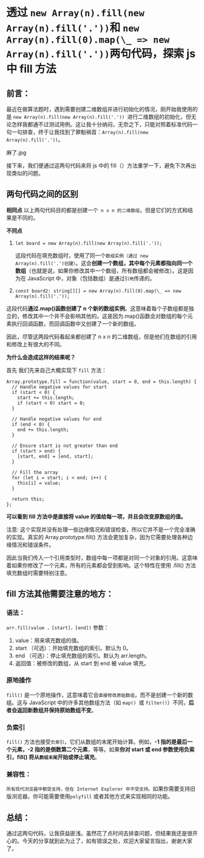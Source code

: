 # 透过 `new Array(n).fill(new Array(n).fill('.'))`和 `new Array(n).fill(0).map(\_ => new Array(n).fill('.'))`两句代码，探索 js 中 fill 方法

## 前言：

最近在做算法题时，遇到需要创建二维数组并进行初始化的情况，刚开始我使用的是 `new Array(n).fill(new Array(n).fill('.')) `进行二维数组的初始化，但无论怎样我都通不过测试用例。这让我十分纳闷，无奈之下，只能对照着标准代码一句一句排查，终于让我找到了罪魁祸首：`Array(n).fill(new Array(n).fill('.'))`。

麻了.jpg

接下来，我们便通过这两句代码来将 js 中的 fill（）方法重学一下，避免下次再出现类似的问题。

## 两句代码之间的区别

**相同点**
以上两句代码目的都是创建一个` n x n 的二维数组`，但是它们的方式和结果是不同的。

**不同点**

1. `let board = new Array(n).fill(new Array(n).fill('.'));`

   这段代码在填充数组时，使用了同一个`数组实例（通过 new Array(n).fill('.')创建）`。这会**创建一个数组，其中每个元素都指向同一个数组**（也就是说，如果你修改其中一个数组，所有数组都会被修改）。这是因为在 JavaScript 中，对象（包括数组）是通过`引用`传递的。

2. `const board2: string[][] = new Array(n).fill(0).map(\_ => new Array(n).fill('.'));`

这段代码**通过.map()函数创建了 n 个新的数组实例**。这意味着每个子数组都是独立的，修改其中一个并不会影响其他的。这是因为.map()函数会对数组的每个元素执行回调函数，而回调函数中又创建了一个新的数组。

因此，尽管这两段代码看起来都创建了 n x n 的二维数组，但是他们在数组的引用和修改上有很大的不同。

**为什么会造成这样的结果呢？**

首先 我们先来自己大概实现下 `fill` 方法：

```
Array.prototype.fill = function(value, start = 0, end = this.length) {
  // Handle negative values for start
  if (start < 0) {
    start += this.length;
    if (start < 0) start = 0;
  }

  // Handle negative values for end
  if (end < 0) {
    end += this.length;
  }

  // Ensure start is not greater than end
  if (start > end) {
    [start, end] = [end, start];
  }

  // Fill the array
  for (let i = start; i < end; i++) {
    this[i] = value;
  }

  return this;
};

```

**可以看到 fill 方法中是直接将 value 的值给每一项，并且会改变原数组的值。**

注意: 这个实现并没有处理一些边缘情况和错误检查，所以它并不是一个完全准确的实现。真实的 Array.prototype.fill() 方法会更加复杂，因为它需要处理各种边缘情况和错误条件。

因此当我们传入一个引用类型时，数组中每一项都是对同一个对象的引用。这意味着如果你修改了一个元素，所有的元素都会受到影响。这个特性在使用 .fill() 方法填充数组时需要特别注意。

## fill 方法其他需要注意的地方：

### 语法：

`arr.fill(value ，[start]，[end])`
参数：

1. value：用来填充数组的值。
2. start （可选）：开始填充数组的索引。默认为 0。
3. end （可选）：停止填充数组的索引。默认为 arr.length。
4. 返回值：被修改的数组，从 start 到 end 被 value 填充。

### 原地操作

`fill()` 是一个原地操作，这意味着它会`直接修改原始数组`，而不是创建一个新的数组。这与 JavaScript 中的许多其他数组方法（如 `map() `或 `filter()`）不同，**后者会返回新数组并保持原始数组不变**。

### 负索引

`fill()` 方法也接受`负索引`，它们从数组的末尾开始计算。例如，**-1 指的是最后一个元素，-2 指的是倒数第二个元素**，等等。如果**你对 start 或 end 参数使用负索引，fill() 将从`数组末尾`开始或停止填充**。

### 兼容性：

`所有现代浏览器中都受支持，但在 Internet Explorer 中不受支持。`如果你需要支持旧版浏览器，你可能需要使用`polyfill` 或者其他方式来实现相同的功能。

## 总结：

通过这两句代码，让我获益匪浅。虽然花了点时间去排查问题，但结果我还是很开心的。今天的分享就到此为止了，如有错误之处，欢迎大家留言指出，谢谢大家了。

